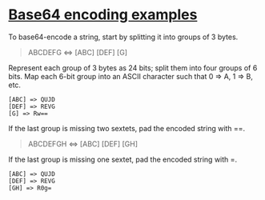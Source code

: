 # [Base64 encoding examples](https://stackoverflow.com/a/36571117)

To base64-encode a string, start by splitting it into groups of 3 bytes.

> ABCDEFG <=> [ABC] [DEF] [G]

Represent each group of 3 bytes as 24 bits; split them into four groups of 6 bits. Map each 6-bit group into an ASCII character such that 0 => A, 1 => B, etc.

```
[ABC] => QUJD
[DEF] => REVG
[G] => Rw==
```

If the last group is missing two sextets, pad the encoded string with ==.

> ABCDEFGH <=> [ABC] [DEF] [GH]

If the last group is missing one sextet, pad the encoded string with =.

```
[ABC] => QUJD
[DEF] => REVG
[GH] => R0g=
```
